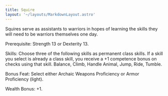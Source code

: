 ```yaml
---
title: Squire
layout: '~/layouts/MarkdownLayout.astro'
---
```

Squires serve as assistants to warriors in hopes of learning the skills they
will need to be warriors themselves one day.

Prerequisite: Strength 13 or Dexterity 13.

Skills: Choose three of the following skills as permanent class skills. If a
skill you select is already a class skill, you receive a +1 competence bonus
on checks using that skill. Balance, Climb, Handle Animal, Jump, Ride, Tumble.

Bonus Feat: Select either Archaic Weapons Proficiency or Armor Proficiency
(light).

Wealth Bonus: +1.

